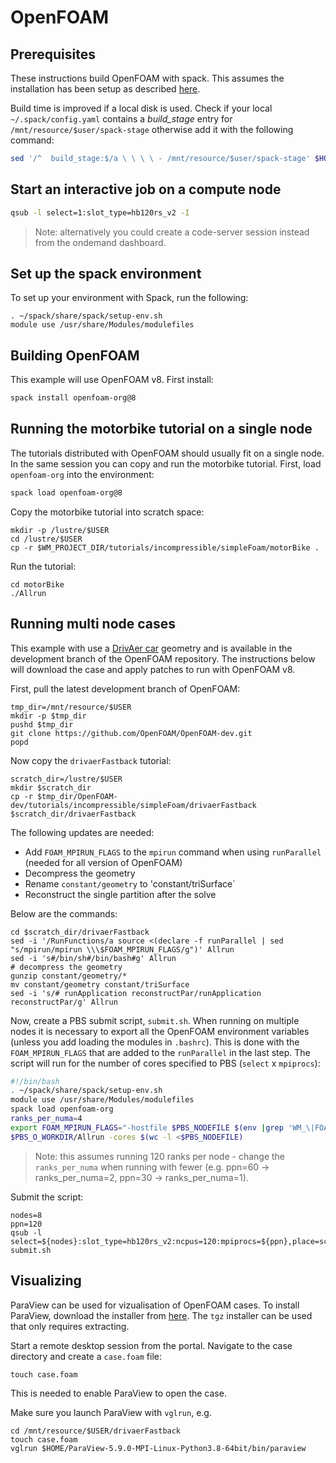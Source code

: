 # OpenFOAM

## Prerequisites

These instructions build OpenFOAM with spack.  This assumes the installation has been setup as described [here](spack.md).

Build time is improved if a local disk is used. Check if your local `~/.spack/config.yaml` contains a *build_stage* entry for `/mnt/resource/$user/spack-stage` otherwise add it with the following command: 

```bash
sed '/^  build_stage:$/a \ \ \ \ - /mnt/resource/$user/spack-stage' $HOME/spack/etc/spack/defaults/config.yaml
```

## Start an interactive job on a compute node

```bash
qsub -l select=1:slot_type=hb120rs_v2 -I
```

> Note: alternatively you could create a code-server session instead from the ondemand dashboard.


## Set up the spack environment

To set up your environment with Spack, run the following:

```
. ~/spack/share/spack/setup-env.sh
module use /usr/share/Modules/modulefiles
```

## Building OpenFOAM

This example will use OpenFOAM v8.  First install:

```bash
spack install openfoam-org@8
```

## Running the motorbike tutorial on a single node

The tutorials distributed with OpenFOAM should usually fit on a single node.  In the same session you can copy and run the motorbike tutorial.  First, load `openfoam-org` into the environment:

```bash
spack load openfoam-org@8
```

Copy the motorbike tutorial into scratch space:

```
mkdir -p /lustre/$USER
cd /lustre/$USER
cp -r $WM_PROJECT_DIR/tutorials/incompressible/simpleFoam/motorBike .
```

Run the tutorial:

```
cd motorBike
./Allrun
```

## Running multi node cases

This example with use a [DrivAer car](https://www.mw.tum.de/en/aer/research-groups/automotive/drivaer/) geometry and is available in the development branch of the OpenFOAM repository.  The instructions below will download the case and apply patches to run with OpenFOAM v8.

First, pull the latest development branch of OpenFOAM:

```
tmp_dir=/mnt/resource/$USER
mkdir -p $tmp_dir
pushd $tmp_dir
git clone https://github.com/OpenFOAM/OpenFOAM-dev.git
popd
```

Now copy the `drivaerFastback` tutorial:

```
scratch_dir=/lustre/$USER
mkdir $scratch_dir
cp -r $tmp_dir/OpenFOAM-dev/tutorials/incompressible/simpleFoam/drivaerFastback $scratch_dir/drivaerFastback
```

The following updates are needed:

* Add `FOAM_MPIRUN_FLAGS` to the `mpirun` command when using `runParallel` (needed for all version of OpenFOAM)
* Decompress the geometry
* Rename `constant/geometry` to 'constant/triSurface`
* Reconstruct the single partition after the solve

Below are the commands:

```
cd $scratch_dir/drivaerFastback
sed -i '/RunFunctions/a source <(declare -f runParallel | sed "s/mpirun/mpirun \\\$FOAM_MPIRUN_FLAGS/g")' Allrun
sed -i 's#/bin/sh#/bin/bash#g' Allrun
# decompress the geometry
gunzip constant/geometry/*
mv constant/geometry constant/triSurface
sed -i 's/# runApplication reconstructPar/runApplication reconstructPar/g' Allrun
```

Now, create a PBS submit script, `submit.sh`.  When running on multiple nodes it is necessary to export all the OpenFOAM environment variables (unless you add loading the modules in `.bashrc`).  This is done with the `FOAM_MPIRUN_FLAGS` that are added to the `runParallel` in the last step.  The script will run for the number of cores specified to PBS (`select` x `mpiprocs`):

```bash
#!/bin/bash
. ~/spack/share/spack/setup-env.sh
module use /usr/share/Modules/modulefiles
spack load openfoam-org
ranks_per_numa=4
export FOAM_MPIRUN_FLAGS="-hostfile $PBS_NODEFILE $(env |grep 'WM_\|FOAM' | cut -d'=' -f1 | sed 's/^/-x /g' | tr '\n' ' ') -x MPI_BUFFER_SIZE --report-bindings --map-by ppr:${ranks_per_numa}:numa"
$PBS_O_WORKDIR/Allrun -cores $(wc -l <$PBS_NODEFILE)
```

> Note: this assumes running 120 ranks per node - change the `ranks_per_numa` when running with fewer (e.g. ppn=60 -> ranks_per_numa=2, ppn=30 -> ranks_per_numa=1).

Submit the script:

```
nodes=8
ppn=120
qsub -l select=${nodes}:slot_type=hb120rs_v2:ncpus=120:mpiprocs=${ppn},place=scatter:excl submit.sh
```

## Visualizing

ParaView can be used for vizualisation of OpenFOAM cases.  To install ParaView, download the installer from [here](https://www.paraview.org/download/).  The `tgz` installer can be used that only requires extracting.

Start a remote desktop session from the portal.  Navigate to the case directory and create a `case.foam` file:

```
touch case.foam
```

This is needed to enable ParaView to open the case.

Make sure you launch ParaView with `vglrun`, e.g.

```
cd /mnt/resource/$USER/drivaerFastback
touch case.foam
vglrun $HOME/ParaView-5.9.0-MPI-Linux-Python3.8-64bit/bin/paraview
```



